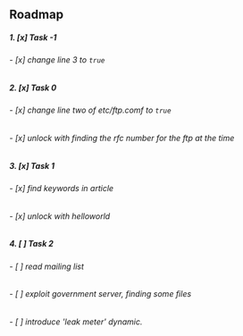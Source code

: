 ## Roadmap

##### 1. [x] Task -1
   
######          - [x] change line 3 to `true`
    
##### 2. [x] Task 0
    
######          - [x] change line two of etc/ftp.comf to `true`
    
######          - [x] unlock with finding the rfc number for the ftp at the time

##### 3. [x] Task 1
    
######          - [x] find keywords in article
    
######          - [x] unlock with helloworld

##### 4. [ ] Task 2

######          - [ ] read mailing list

######          - [ ] exploit government server, finding some files

######          - [ ] introduce 'leak meter' dynamic. 
        